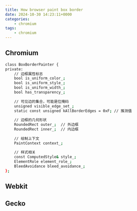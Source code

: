 ```yaml
---
title: How browser paint box border
date: 2024-10-30 14:23:11+0000
categories:
    - chromium
tags:
    - chromium
---
```

<script defer src="/ringbuffer.js" type="module"></script>
<script defer src="/newton-pendulum.js" type="module"></script>

<interactive-bar-chart>
</interactive-bar-chart>

<snow-fall></snow-fall>

  <music-score
    clef="treble"
    time-signature="4/4"
    notes="C4/q, D4/q, E4/q, F4/q">
  </music-score>

<script defer src="/browser-border-paint.js" type="module"></script>

## Chromium

```bash
class BoxBorderPainter {
private:
    // 边框属性标志
    bool is_uniform_color_;
    bool is_uniform_style_;
    bool is_uniform_width_;
    bool has_transparency_;
    
    // 可见边的集合，可能是位掩码
    unsigned visible_edge_set_;
    static const unsigned kAllBorderEdges = 0xF; // 推测值
    
    // 边框的几何形状
    RoundedRect outer_;  // 外边框
    RoundedRect inner_;  // 内边框
    
    // 绘制上下文
    PaintContext context_;
    
    // 样式相关
    const ComputedStyle& style_;
    ElementRole element_role_;
    BleedAvoidance bleed_avoidance_;
};
```

## Webkit


## Gecko